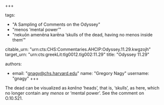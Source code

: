+++

tags:
- "A Sampling of Comments on the Odyssey"
- "menos ‘mental power’"
- "nekuōn amenēna karēna ‘skulls of the dead, having no menos inside them’"

citable_urn: "urn:cts:CHS:Commentaries.AHCIP:Odyssey.11.29.kwgzojh"
target_urn: "urn:cts:greekLit:tlg0012.tlg002:11.29"
title: "Odyssey 11.29"

authors:
- email: "gnagy@chs.harvard.edu"
  name: "Gregory Nagy"
  username: "gnagy"
+++

<p>The dead can be visualized as <em>karēna</em> ‘heads’, that is, ‘skulls’, as here, which no longer contain any <em>menos</em> or ‘mental power’. See the comment on O.10.521. </p>